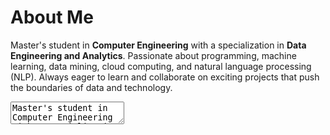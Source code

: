 <title>About Me - Mahsa Maali</title>

<h1>About Me</h1>

<p>
Master's student in <strong>Computer Engineering</strong> with a specialization in <strong>Data Engineering and Analytics</strong>. 
Passionate about programming, machine learning, data mining, cloud computing, and natural language processing (NLP). 
Always eager to learn and collaborate on exciting projects that push the boundaries of data and technology.
</p>

<textarea readonly>
Master's student in Computer Engineering with a specialization in Data Engineering and Analytics. 
Passionate about programming, machine learning, data mining, cloud computing, and natural language processing (NLP). 
Always eager to learn and collaborate on exciting projects that push the boundaries of data and technology.
</textarea>

<script>
  console.log("Welcome to Mahsa's profile!");
</script>
